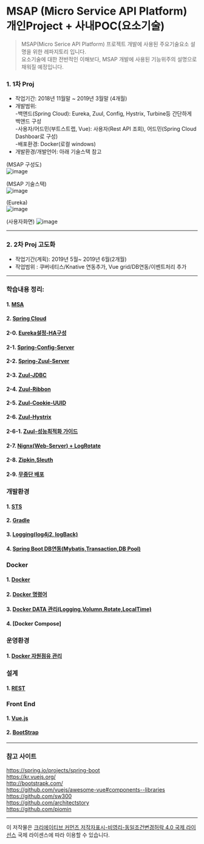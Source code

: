 # MSAP (Micro Service API Platform) 개인Project + 사내POC(요소기술)

> MSAP(Micro Serice API Platform) 프로젝트 개발에 사용된 주요기술요소 설명을 위한 레파지토리 입니다.  
> 요소기술에 대한 전반적인 이해보다, MSAP 개발에 사용된 기능위주의 설명으로 채워질 예정입니다.  
  
### 1. 1차 Proj  
 * 작업기간: 2018년 11월말 ~ 2019년 3월말 (4개월)  
 * 개발범위:   
   -백앤드(Spring Cloud): Eureka, Zuul, Config, Hystrix, Turbine등 간단하게 백앤드 구성  
   -사용자/어드민(부트스트랩, Vue): 사용자(Rest API 조회), 어드민(Spring Cloud Dashboar로 구성)   
   -배포환경: Docker(로컬 windows)  
 * 개발환경/개발언어: 아래 기술스택 참고  

(MSAP 구성도)  
![image](https://user-images.githubusercontent.com/45334819/54955639-33d59b80-4f91-11e9-9d63-db9609926fac.png)

(MSAP 기술스택)  
![image](https://user-images.githubusercontent.com/45334819/56145667-add0d180-5fdf-11e9-9bde-02316c7ca5ef.png)
  
(Eureka)  
![image](https://user-images.githubusercontent.com/45334819/54955752-8a42da00-4f91-11e9-8d20-554f359bd8b9.png)  

(사용자화면)
![image](https://user-images.githubusercontent.com/45334819/54955810-b5c5c480-4f91-11e9-8e47-4385968d53e1.png)

<hr>
  
### 2. 2차 Proj 고도화  
 * 작업기간(계획): 2019년 5월~ 2019년 6월(2개월)  
 * 작업범위 : 쿠버네티스/Knative 연동추가, Vue grid/DB연동/이벤트처리 추가  
  
<hr />

### 학습내용 정리:

#### 1. [MSA](https://github.com/jukyellow/msapdoc/blob/master/document/1_%EA%B0%9C%EC%9A%941_MSA.md "MSA")
#### 2. [Spring Cloud](https://github.com/jukyellow/Msap-Tech-Doc/blob/master/document/1_%EA%B0%9C%EC%9A%942_%EC%8A%A4%ED%94%84%EB%A7%81%ED%81%B4%EB%9D%BC%EC%9A%B0%EB%93%9C.md "Spring Cloud")
  #### 2-0. [Eureka설정-HA구성](https://github.com/jukyellow/msa-side-proj/blob/master/document/5_%EA%B5%AC%ED%98%841_Backend0_Eureka.md)  
  #### 2-1. [Spring-Config-Server](https://github.com/jukyellow/msa-side-proj/blob/master/document/5_SpringCloud/233_%ED%95%99%EC%8A%B5_%EC%8A%A4%ED%94%84%EB%A7%81%ED%81%B4%EB%9D%BC%EC%9A%B0%EB%93%9C_config%EC%84%9C%EB%B2%84.md "Spring-Config-Server")  
  #### 2-2. [Spring-Zuul-Server](https://github.com/jukyellow/msa-side-proj/blob/master/document/5_SpringCloud/232_%ED%95%99%EC%8A%B5_%EC%8A%A4%ED%94%84%EB%A7%81%ED%81%B4%EB%9D%BC%EC%9A%B0%EB%93%9C_zuul%EC%84%9C%EB%B2%84(gateway).md)  
  #### 2-3. [Zuul-JDBC](https://github.com/jukyellow/msa-side-proj/blob/master/document/5_%EA%B5%AC%ED%98%841_BackEnd1_Zuul-JDBC.md)  
  #### 2-4. [Zuul-Ribbon](https://github.com/jukyellow/msa-side-proj/blob/master/document/5_%EA%B5%AC%ED%98%841_Backend2_Zuul-Ribbon.md)
  #### 2-5. [Zuul-Cookie-UUID](https://github.com/jukyellow/msa-side-proj/blob/master/document/5_%EA%B5%AC%ED%98%841_Backend3_Zuul-Cookie.md)  
  #### 2-6. [Zuul-Hystrix](https://github.com/jukyellow/msa-side-proj/blob/master/document/5_%EA%B5%AC%ED%98%841_Backend4_Zuul_Hystrix.md)  
  #### 2-6-1. [Zuul-성능최적화 가이드](https://github.com/jukyellow/msa-side-proj/issues/22)  
  #### 2-7. [Nignx(Web-Server) + LogRotate](https://github.com/jukyellow/msa-side-proj/blob/master/document/5_%EA%B5%AC%ED%98%841_Backend8_Nginx%EC%84%9C%EB%B2%84_%EC%84%A4%EC%B9%98%EB%B0%8FPathch.md)  
  #### 2-8. [Zipkin,Sleuth](https://github.com/jukyellow/msa-side-proj/blob/master/document/5_%EA%B5%AC%ED%98%841_Backend5_Zipkin,Sleuth.md)
  #### 2-9. [무중단 배포](https://github.com/jukyellow/msa-side-proj/blob/master/document/5_%EA%B5%AC%ED%98%841_Backend7_%EB%AC%B4%EC%A4%91%EB%8B%A8%EB%B0%B0%ED%8F%AC.md)
  
  

### 개발환경

#### 1. [STS](https://github.com/jukyellow/Msap-Tech-Doc/blob/master/document/2_%EA%B0%9C%EB%B0%9C%ED%99%98%EA%B2%BD1_STS.md "STS")
#### 2. [Gradle](https://github.com/jukyellow/Msap-Tech-Doc/blob/master/document/2_%EA%B0%9C%EB%B0%9C%ED%99%98%EA%B2%BD2_Gradle.md "Gradle")
#### 3. [Logging(log4j2, logBack)](https://github.com/jukyellow/msa-side-proj/blob/master/document/2_%EA%B0%9C%EB%B0%9C%ED%99%98%EA%B2%BD7_%EB%A1%9C%EA%B9%85(Log4j2,LogBack,Slf4j).md)
#### 4. [Spring Boot DB연동(Mybatis,Transaction,DB Pool)](https://github.com/jukyellow/msa-side-proj/blob/master/document/2_%EA%B0%9C%EB%B0%9C%ED%99%98%EA%B2%BD4_Mybatis.md)


### Docker  

#### 1. [Docker](https://github.com/jukyellow/Msap-Tech-Doc/blob/master/document/3_CICD1_%EB%8F%84%EC%BB%A4.md "Docker")
#### 2. [Docker 명령어](https://github.com/jukyellow/msa-side-proj/blob/master/document/3_CICD3_Docker_%EB%AA%85%EB%A0%B9%EC%96%B4%EB%AA%A8%EC%9D%8C.md)
#### 3. [Docker DATA 관리(Logging,Volumn,Rotate,LocalTime)](https://github.com/jukyellow/msa-side-proj/blob/master/document/3_CICD4_Docker_Data%EA%B4%80%EB%A6%AC.md)  
#### 4. [Docker Compose]  

### 운영환경

#### 1. [Docker 자원점유 관리](https://github.com/jukyellow/msa-side-proj/blob/master/document/6_%EC%9A%B4%EC%98%81%ED%99%98%EA%B2%BD1_Docker%EB%AA%A8%EB%8B%88%ED%84%B0%EB%A7%81.md)


### 설계

#### 1. [REST](https://github.com/jukyellow/Msap-Tech-Doc/blob/master/document/4_%EC%84%A4%EA%B3%84_REST.md "REST")

### Front End

#### 1. [Vue.js](https://github.com/jukyellow/Msap-Tech-Doc/blob/master/document/5_%EA%B5%AC%ED%98%842_UI1_Vue.js.md "Vue.js")
#### 2. [BootStrap](https://github.com/jukyellow/Msap-Tech-Doc/blob/master/document/5_%EA%B5%AC%ED%98%842_UI2_%EB%B6%80%ED%8A%B8%EC%8A%A4%ED%8A%B8%EB%9E%A9.md "BootStrap")


<hr />

### 참고 사이트

https://spring.io/projects/spring-boot  
https://kr.vuejs.org/  
http://bootstrapk.com/  
https://github.com/vuejs/awesome-vue#components--libraries  
https://github.com/sw300  
https://github.com/architectstory  
https://github.com/piomin  

<hr />

이 저작물은 [크리에이티브 커먼즈 저작자표시-비영리-동일조건변경허락 4.0 국제 라이선스](https://creativecommons.org/licenses/by-nc-sa/4.0/deed.ko/ "링크 제목 ") 국제 라이센스에 따라 이용할 수 있습니다.

